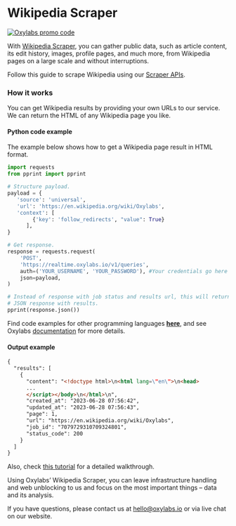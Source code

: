 # Wikipedia Scraper

[![Oxylabs promo code](https://user-images.githubusercontent.com/129506779/250792357-8289e25e-9c36-4dc0-a5e2-2706db797bb5.png)](https://oxylabs.go2cloud.org/aff_c?offer_id=7&aff_id=877&url_id=112)

With [Wikipedia Scraper](https://oxylabs.io/products/scraper-api/web/wikipedia), you can gather public data, such as article content, its edit history, images, profile pages, and much more, from Wikipedia pages on a large scale and without interruptions. 

Follow this guide to scrape Wikipedia using our [Scraper APIs](https://oxylabs.io/products/scraper-api). 

### How it works

You can get Wikipedia results by providing your own URLs to our service. We can return the HTML of any Wikipedia page you like.

#### Python code example

The example below shows how to get a Wikipedia page result in HTML format.

```python
import requests
from pprint import pprint

# Structure payload.
payload = {
   'source': 'universal',
   'url': 'https://en.wikipedia.org/wiki/Oxylabs',
   'context': [
        {'key': 'follow_redirects', "value": True}
      ],
}

# Get response.
response = requests.request(
    'POST',
    'https://realtime.oxylabs.io/v1/queries',
    auth=('YOUR_USERNAME', 'YOUR_PASSWORD'), #Your credentials go here
    json=payload,
)

# Instead of response with job status and results url, this will return the
# JSON response with results.
pprint(response.json())
```

Find code examples for other programming languages [**here**](https://github.com/oxylabs/wikipedia-scraper/tree/main/code%20examples), and see Oxylabs [documentation](https://developers.oxylabs.io/scraper-apis/web-scraper-api) for more details.

#### Output example

```html
{
  "results": [
    {
      "content": "<!doctype html>\n<html lang=\"en\">\n<head>
      ...
      </script></body>\n</html>\n",
      "created_at": "2023-06-28 07:56:42",
      "updated_at": "2023-06-28 07:56:43",
      "page": 1,
      "url": "https://en.wikipedia.org/wiki/Oxylabs",
      "job_id": "7079729310709324801",
      "status_code": 200
    }
  ]
}
```

Also, check [this tutorial](https://oxylabs.io/blog/how-to-scrape-wikipedia) for a detailed walkthrough.

Using Oxylabs’ Wikipedia Scraper, you can leave infrastructure handling and web unblocking to us and focus on the most important things – data and its analysis.

If you have questions, please contact us at hello@oxylabs.io or via live chat on our website.
